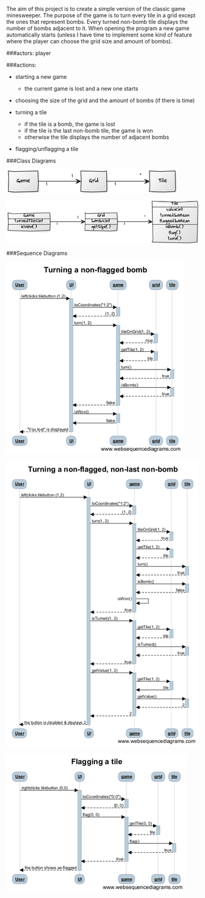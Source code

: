 The aim of this project is to create a simple version of the
classic game minesweeper. The purpose of the game is to turn every
tile in a grid except the ones that represent bombs. Every turned
non-bomb tile displays the number of bombs adjacent to it.
When opening the program a new game automatically starts (unless I have
time to implement some kind of feature where the player can choose the
grid size and amount of bombs). 


###actors:
player

###actions:

- starting a new game
  - the current game is lost and a new one starts

- choosing the size of the grid and the amount of bombs (if there is time)

- turning a tile
  - if the tile is a bomb, the game is lost
  - if the tile is the last non-bomb tile, the game is won
  - otherwise the tile displays the number of adjacent bombs

- flagging/unflagging a tile

###Class Diagrams

![Preliminary class diagram](classDiagram1.png)

![A tad more descriptive diagram](classDiagram2.png)

###Sequence Diagrams

![Sequence diagram 1](turningANonFlaggedBombSeqDia.png)

![Sequence diagram 2](turningANonFlaggedNonLastNonBombSeqDia.png)

![Sequence diagram 3](updatedFlaggingATileSeqDia.png)